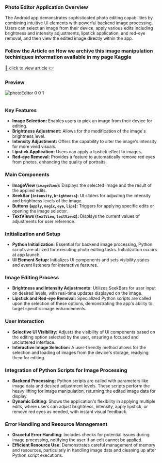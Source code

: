 ### Photo Editor Application Overview

The  Android app demonstrates sophisticated photo editing capabilities by combining intuitive UI elements with powerful backend image processing. Users can select an image from their device, apply various edits including brightness and intensity adjustments, lipstick application, and red-eye removal, and then view the edited image directly within the app.

### Follow the Article on How we archive this image manipulation techiniques information available in my page Kaggle

<a href="[https://www.kaggle.com/brianlangay](https://www.kaggle.com/datasets/brianlangay/red-eye-removal)" target="_blank">🔗 click to view article 👉</a>

### Preview 
![photoEditor 0 0 1](https://github.com/brianlangay4/Photo-Editor-Android/assets/67788456/211ee2e4-4422-47cb-8192-3fa2b9d40f54)
#

### Key Features

- **Image Selection:** Enables users to pick an image from their device for editing.
- **Brightness Adjustment:** Allows for the modification of the image's brightness level.
- **Intensity Adjustment:** Offers the capability to alter the image's intensity for more vivid visuals.
- **Lipstick Application:** Users can apply a lipstick effect to images.
- **Red-eye Removal:** Provides a feature to automatically remove red eyes from photos, enhancing the quality of portraits.

### Main Components

- **ImageView (`imageView`):** Displays the selected image and the result of the applied edits.
- **SeekBar (`intensity`, `brightness`):** UI sliders for adjusting the intensity and brightness levels of the image.
- **Buttons (`apply`, `magic`, `eye`, `lips`):** Triggers for applying specific edits or opening the image selector.
- **TextViews (`textView`, `textView2`):** Displays the current values of adjustments for user reference.

### Initialization and Setup

- **Python Initialization:** Essential for backend image processing, Python scripts are utilized for executing photo editing tasks. Initialization occurs at app launch.
- **UI Element Setup:** Initializes UI components and sets visibility states and event listeners for interactive features.

### Image Editing Process

- **Brightness and Intensity Adjustments:** Utilizes SeekBars for user input on desired levels, with real-time updates displayed on the image.
- **Lipstick and Red-eye Removal:** Specialized Python scripts are called upon the selection of these options, demonstrating the app's ability to target specific image enhancements.

### User Interaction

- **Selective UI Visibility:** Adjusts the visibility of UI components based on the editing option selected by the user, ensuring a focused and uncluttered interface.
- **Interactive Image Selection:** A user-friendly method allows for the selection and loading of images from the device's storage, readying them for editing.

### Integration of Python Scripts for Image Processing

- **Backend Processing:** Python scripts are called with parameters like image data and desired adjustment levels. These scripts perform the heavy lifting for image manipulation, returning the edited image data for display.
- **Dynamic Editing:** Shows the application's flexibility in applying multiple edits, where users can adjust brightness, intensity, apply lipstick, or remove red eyes as needed, with instant visual feedback.

### Error Handling and Resource Management

- **Graceful Error Handling:** Includes checks for potential issues during image processing, notifying the user if an edit cannot be applied.
- **Efficient Resource Use:** Demonstrates careful management of memory and resources, particularly in handling image data and cleaning up after Python script executions.
